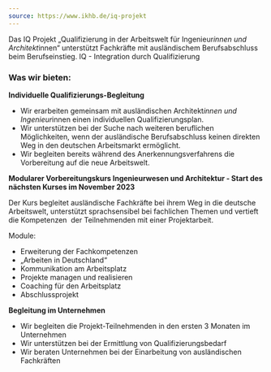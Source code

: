 ```yaml
---
source: https://www.ikhb.de/iq-projekt
---
```

Das IQ Projekt „Qualifizierung in der Arbeitswelt für Ingenieur*innen und Architekt*innen“ unterstützt Fachkräfte mit ausländischem Berufsabschluss beim Berufseinstieg. IQ - Integration durch Qualifizierung

### Was wir bieten:

**Individuelle Qualifizierungs-Begleitung**

- Wir erarbeiten gemeinsam mit ausländischen Architekt*innen und Ingenieur*innen einen individuellen Qualifizierungsplan.
- Wir unterstützen bei der Suche nach weiteren beruflichen Möglichkeiten, wenn der ausländische Berufsabschluss keinen direkten Weg in den deutschen Arbeitsmarkt ermöglicht.
- Wir begleiten bereits während des Anerkennungsverfahrens die Vorbereitung auf die neue Arbeitswelt.

**Modularer Vorbereitungskurs Ingenieurwesen und Architektur - Start des nächsten Kurses im November 2023**

Der Kurs begleitet ausländische Fachkräfte bei ihrem Weg in die deutsche Arbeitswelt, unterstützt sprachsensibel bei fachlichen Themen und vertieft die Kompetenzen  der Teilnehmenden mit einer Projektarbeit. 

Module:

- Erweiterung der Fachkompetenzen
- „Arbeiten in Deutschland“
- Kommunikation am Arbeitsplatz
- Projekte managen und realisieren
- Coaching für den Arbeitsplatz
- Abschlussprojekt

**Begleitung im Unternehmen**

- Wir begleiten die Projekt-Teilnehmenden in den ersten 3 Monaten im Unternehmen
- Wir unterstützen bei der Ermittlung von Qualifizierungsbedarf
- Wir beraten Unternehmen bei der Einarbeitung von ausländischen Fachkräften